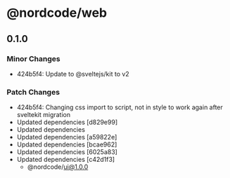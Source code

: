 # @nordcode/web

## 0.1.0

### Minor Changes

-   424b5f4: Update to @sveltejs/kit to v2

### Patch Changes

-   424b5f4: Changing css import to script, not in style to work again after sveltekit migration
-   Updated dependencies [d829e99]
-   Updated dependencies
-   Updated dependencies [a59822e]
-   Updated dependencies [bcae962]
-   Updated dependencies [6025a83]
-   Updated dependencies [c42d1f3]
    -   @nordcode/ui@1.0.0
